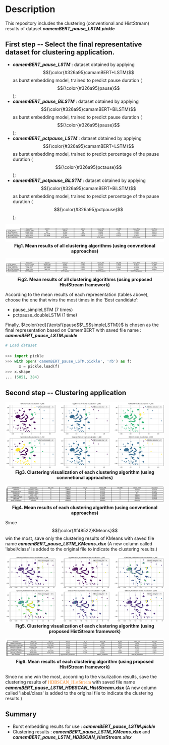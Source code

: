 # Description

This repository includes the clustering (conventional and HistStream) results of dataset **_camemBERT_pause_LSTM.pickle_**

## First step -- Select the final representative dataset for clustering application.

- **_camemBERT_pause_LSTM_** : dataset obtained by applying $${\color{#326a95}camamBERT+LSTM}$$ as burst embedding model, trained to predict pause duration ($${\color{#326a95}pause}$$);
- **_camemBERT_pause_BiLSTM_** : dataset obtained by applying $${\color{#326a95}camamBERT+BiLSTM}$$ as burst embedding model, trained to predict pause duration ($${\color{#326a95}pause}$$);
- **_camemBERT_pctpause_LSTM_** : dataset obtained by applying $${\color{#326a95}camamBERT+LSTM}$$ as burst embedding model, trained to predict percentage of the pause duration ($${\color{#326a95}pctause}$$);
- **_camemBERT_pctpause_BiLSTM_** : dataset obtained by applying $${\color{#326a95}camamBERT+BiLSTM}$$ as burst embedding model, trained to predict percentage of the pause duration ($${\color{#326a95}pctpause}$$);

<p align="center">
  <img src="./ClusRes_images/conv_res.png" alt="conv_res.png">
  <br>
  <b> Fig1. Mean results of all clustering algorithms (using convnetional approaches)</b>
</p>

<p align="center">
  <img src="./ClusRes_images/hist_res.png" alt="hist_res.png">
  <br>
  <b>Fig2. Mean results of all clustering algorithms (using proposed HistStream framework) </b>
</p>

According to the mean results of each representation (tables above), choose the one that wins the most times in the 'Best candidate':

- pause_simpleLSTM (7 times)
- pctpause_doubleLSTM (1 time)

Finally, $\color{red}{\textsf{pause$$\_$$simpleLSTM}}$ is chosen as the final representation based on CamemBERT with saved file name : **_camemBERT_pause_LSTM.pickle_**

```python
# Load dataset 

>>> import pickle
>>> with open('camemBERT_pause_LSTM.pickle', 'rb') as f:
      x = pickle.load(f)
>>> x.shape
... (5051, 384)
```
## Second step -- Clustering application

<p align="center">
  <img src="./ClusRes_images/conv_visualization.png" alt="conv_visualization.png">
  <br>
  <b> Fig3. Clustering visualization of each clustering algorithm (using convnetional approaches)</b>
</p>

<p align="center">
  <img src="./ClusRes_images/conv_mean_Summary.png" alt="conv_mean_Summary.png">
  <br>
  <b>Fig4. Mean results of each clustering algorithm (using convnetional approaches) </b>
</p>

Since $${\color{#f48522}KMeans}$$ win the most, save only the clustering results of KMeans with saved file name **_camemBERT_pause_LSTM_KMeans.xlsx_** (A new column called 'label/class' is added to the original file to indicate the clustering results.)

<p align="center">
  <img src="./ClusRes_images/hist_visualization.png" alt="hist_visualization.png">
  <br>
  <b> Fig5. Clustering visualization of each clustering algorithm (using proposed HistStream framework)</b>
</p>

<p align="center">
  <img src="./ClusRes_images/hist_mean_Summary.png" alt="hist_mean_Summary.png">
  <br>
  <b>Fig6. Mean results of each clustering algorithm (using proposed HistStream framework) </b>
</p>

Since no one win the most, according to the visulization results, save the clustering results of <span style="color:#f48522; font-family: italic">HDBSCAN_HistStream</span> with saved file name **_camemBERT_pause_LSTM_HDBSCAN_HistStream.xlsx_** (A new column called 'label/class' is added to the original file to indicate the clustering results.)

## Summary

- Burst embedding results for use : **_camemBERT_pause_LSTM.pickle_**   
- Clustering results : **_camemBERT_pause_LSTM_KMeans.xlsx_** and **_camemBERT_pause_LSTM_HDBSCAN_HistStream.xlsx_**





